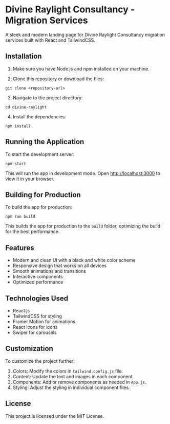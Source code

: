 # Divine Raylight Consultancy - Migration Services

A sleek and modern landing page for Divine Raylight Consultancy migration services built with React and TailwindCSS.

## Installation

1. Make sure you have Node.js and npm installed on your machine.

2. Clone this repository or download the files:
```
git clone <repository-url>
```

3. Navigate to the project directory:
```
cd divine-raylight
```

4. Install the dependencies:
```
npm install
```

## Running the Application

To start the development server:
```
npm start
```

This will run the app in development mode. Open [http://localhost:3000](http://localhost:3000) to view it in your browser.

## Building for Production

To build the app for production:
```
npm run build
```

This builds the app for production to the `build` folder, optimizing the build for the best performance.

## Features

- Modern and clean UI with a black and white color scheme
- Responsive design that works on all devices
- Smooth animations and transitions
- Interactive components
- Optimized performance

## Technologies Used

- React.js
- TailwindCSS for styling
- Framer Motion for animations
- React Icons for icons
- Swiper for carousels

## Customization

To customize the project further:

1. Colors: Modify the colors in `tailwind.config.js` file.
2. Content: Update the text and images in each component.
3. Components: Add or remove components as needed in `App.js`.
4. Styling: Adjust the styling in individual component files.

## License

This project is licensed under the MIT License.
